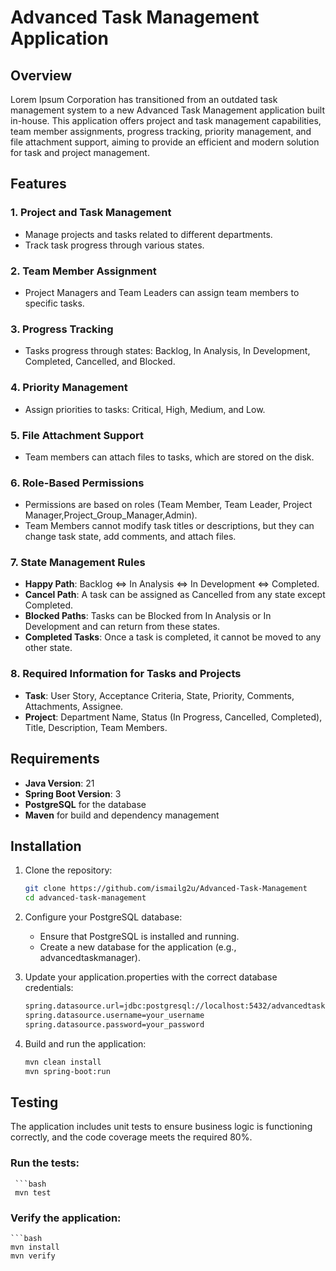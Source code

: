 # Advanced Task Management Application

## Overview

Lorem Ipsum Corporation has transitioned from an outdated task management system to a new Advanced Task Management application built in-house. This application offers project and task management capabilities, team member assignments, progress tracking, priority management, and file attachment support, aiming to provide an efficient and modern solution for task and project management.

## Features

### 1. **Project and Task Management**
   - Manage projects and tasks related to different departments.
   - Track task progress through various states.
   
### 2. **Team Member Assignment**
   - Project Managers and Team Leaders can assign team members to specific tasks.

### 3. **Progress Tracking**
   - Tasks progress through states: Backlog, In Analysis, In Development, Completed, Cancelled, and Blocked.

### 4. **Priority Management**
   - Assign priorities to tasks: Critical, High, Medium, and Low.

### 5. **File Attachment Support**
   - Team members can attach files to tasks, which are stored on the disk.

### 6. **Role-Based Permissions**
   - Permissions are based on roles (Team Member, Team Leader, Project Manager,Project_Group_Manager,Admin).
   - Team Members cannot modify task titles or descriptions, but they can change task state, add comments, and attach files.

### 7. **State Management Rules**
   - **Happy Path**: Backlog ⇔ In Analysis ⇔ In Development ⇔ Completed.
   - **Cancel Path**: A task can be assigned as Cancelled from any state except Completed.
   - **Blocked Paths**: Tasks can be Blocked from In Analysis or In Development and can return from these states.
   - **Completed Tasks**: Once a task is completed, it cannot be moved to any other state.

### 8. **Required Information for Tasks and Projects**
   - **Task**: User Story, Acceptance Criteria, State, Priority, Comments, Attachments, Assignee.
   - **Project**: Department Name, Status (In Progress, Cancelled, Completed), Title, Description, Team Members.

## Requirements

- **Java Version**: 21
- **Spring Boot Version**: 3
- **PostgreSQL** for the database
- **Maven** for build and dependency management

## Installation

1. Clone the repository:

   ```bash
   git clone https://github.com/ismailg2u/Advanced-Task-Management
   cd advanced-task-management
   
2. Configure your PostgreSQL database:

   - Ensure that PostgreSQL is installed and running.
   - Create a new database for the application (e.g., advancedtaskmanager).

3. Update your application.properties with the correct database credentials:

    ```bash
    spring.datasource.url=jdbc:postgresql://localhost:5432/advancedtaskmanager
    spring.datasource.username=your_username
    spring.datasource.password=your_password

4. Build and run the application:
    ```bash
    mvn clean install
    mvn spring-boot:run

## Testing

The application includes unit tests to ensure business logic is functioning correctly, and the code coverage meets the required 80%.

### Run the tests:
     ```bash
     mvn test

### Verify the application:
    ```bash
    mvn install
    mvn verify


